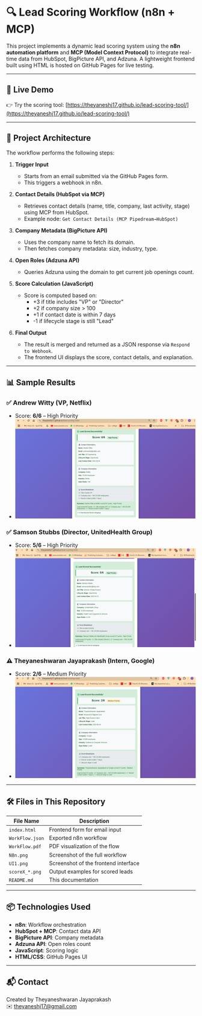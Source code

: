 # 🔍 Lead Scoring Workflow (n8n + MCP)

This project implements a dynamic lead scoring system using the **n8n automation platform** and **MCP (Model Context Protocol)** to integrate real-time data from HubSpot, BigPicture API, and Adzuna. A lightweight frontend built using HTML is hosted on GitHub Pages for live testing.

---

## 🚀 Live Demo

👉 Try the scoring tool: [https://theyaneshj17.github.io/lead-scoring-tool/](https://theyaneshj17.github.io/lead-scoring-tool/)

---

## 🧠 Project Architecture

The workflow performs the following steps:

1. **Trigger Input**
   - Starts from an email submitted via the GitHub Pages form.
   - This triggers a webhook in n8n.

2. **Contact Details (HubSpot via MCP)**
   - Retrieves contact details (name, title, company, last activity, stage) using MCP from HubSpot.
   - Example node: `Get Contact Details (MCP Pipedream→HubSpot)`

3. **Company Metadata (BigPicture API)**
   - Uses the company name to fetch its domain.
   - Then fetches company metadata: size, industry, type.

4. **Open Roles (Adzuna API)**
   - Queries Adzuna using the domain to get current job openings count.

5. **Score Calculation (JavaScript)**
   - Score is computed based on:
     - +3 if title includes "VP" or "Director"
     - +2 if company size > 100
     - +1 if contact date is within 7 days
     - -1 if lifecycle stage is still "Lead"

6. **Final Output**
   - The result is merged and returned as a JSON response via `Respond to Webhook`.
   - The frontend UI displays the score, contact details, and explanation.

---

## 📊 Sample Results

### ✅ Andrew Witty (VP, Netflix)
- Score: **6/6** – High Priority
- ![score1_vp](./score1_vp.png)

### ✅ Samson Stubbs (Director, UnitedHealth Group)
- Score: **5/6** – High Priority
- ![score2_dir](./score2_dir.png)

### ⚠️ Theyaneshwaran Jayaprakash (Intern, Google)
- Score: **2/6** – Medium Priority
- ![score3_lead](./score3_lead.png)

---

## 🛠️ Files in This Repository

| File Name         | Description                            |
|-------------------|----------------------------------------|
| `index.html`      | Frontend form for email input          |
| `WorkFlow.json`   | Exported n8n workflow                  |
| `WorkFlow.pdf`    | PDF visualization of the flow          |
| `N8n.png`         | Screenshot of the full workflow        |
| `UI1.png`         | Screenshot of the frontend interface   |
| `scoreX_*.png`    | Output examples for scored leads       |
| `README.md`       | This documentation                    |

---

## 📦 Technologies Used

- **n8n**: Workflow orchestration
- **HubSpot + MCP**: Contact data API
- **BigPicture API**: Company metadata
- **Adzuna API**: Open roles count
- **JavaScript**: Scoring logic
- **HTML/CSS**: GitHub Pages UI

---

## 📬 Contact

Created by Theyaneshwaran Jayaprakash \
✉️ [theyaneshj17@gmail.com](mailto:theyaneshj17@gmail.com)

